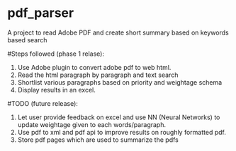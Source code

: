 # pdf_parser
A project to read Adobe PDF and create short summary based on keywords based search


#Steps followed (phase 1 relase):
1. Use Adobe plugin to convert adobe pdf to web html.
2. Read the html paragraph by paragraph and text search
3. Shortlist various paragraphs based on priority and weightage schema
4. Display results in an excel. 


#TODO (future release):
1. Let user provide feedback on excel and use NN (Neural Networks) to update weightage given to each words/paragraph.
2. Use pdf to xml and pdf api to improve results on roughly formatted pdf. 
3. Store pdf pages which are used to summarize the pdfs


